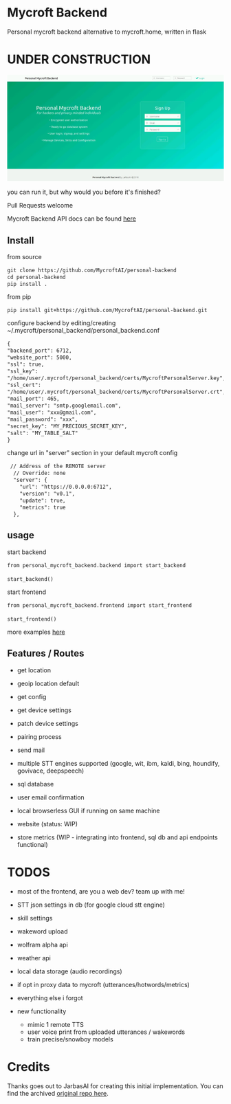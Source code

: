 # Mycroft Backend


Personal mycroft backend alternative to mycroft.home, written in flask

# UNDER CONSTRUCTION

![](personal_mycroft_backend/media/personalbackend.jpg)

you can run it, but why would you before it's finished?

Pull Requests welcome

Mycroft Backend API docs can be found [here](https://mycroftai.github.io/mycroft-api-docs-renderer/)

## Install

from source

    git clone https://github.com/MycroftAI/personal-backend
    cd personal-backend
    pip install .

from pip

    pip install git+https://github.com/MycroftAI/personal-backend.git
    
configure backend by editing/creating ~/.mycroft/personal_backend/personal_backend.conf

    {
    "backend_port": 6712,
    "website_port": 5000,
    "ssl": true,
    "ssl_key": "/home/user/.mycroft/personal_backend/certs/MycroftPersonalServer.key",
    "ssl_cert": "/home/user/.mycroft/personal_backend/certs/MycroftPersonalServer.crt",
    "mail_port": 465,
    "mail_server": "smtp.googlemail.com",
    "mail_user": "xxx@gmail.com",
    "mail_password": "xxx",
    "secret_key": "MY_PRECIOUS_SECRET_KEY",
    "salt": "MY_TABLE_SALT"
    }

change url in "server" section in your default mycroft config

     // Address of the REMOTE server
      // Override: none
      "server": {
        "url": "https://0.0.0.0:6712",
        "version": "v0.1",
        "update": true,
        "metrics": true
      },



## usage

start backend 

    from personal_mycroft_backend.backend import start_backend
    
    start_backend()

start frontend

    from personal_mycroft_backend.frontend import start_frontend
    
    start_frontend()


more examples [here](examples)

## Features / Routes


- get location

- geoip location default

- get config

- get device settings

- patch device settings

- pairing process

- send mail

- multiple STT engines supported (google, wit, ibm, kaldi, bing, houndify, govivace, deepspeech)

- sql database

- user email confirmation

- local browserless GUI if running on same machine

- website (status: WIP)

- store metrics (WIP - integrating into frontend, sql db and api endpoints functional)


# TODOS

- most of the frontend, are you a web dev? team up with me!

- STT json settings in db (for google cloud stt engine)

- skill settings

- wakeword upload

- wolfram alpha api

- weather api

- local data storage (audio recordings)

- if opt in proxy data to mycroft (utterances/hotwords/metrics)

- everything else i forgot

- new functionality
    - mimic 1 remote TTS 
    - user voice print from uploaded utterances / wakewords
    - train precise/snowboy models

# Credits

Thanks goes out to JarbasAI for creating this initial implementation. You can find the archived [original repo here](https://github.com/JarbasAl/ZZZ_personal-mycroft-backend).

